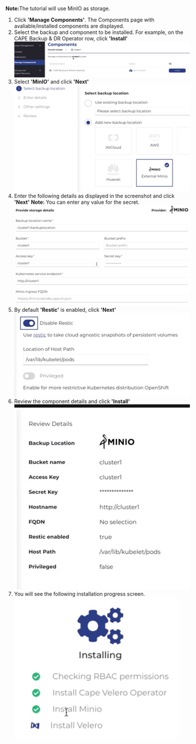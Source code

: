 
<b>Note:</b>The tutorial will use MinIO as storage.

1. Click <b>'Manage Components'</b>. The Components page with avaliable/installed components are displayed.
2. Select the backup and component to be installed. For example, on the CAPE Backup & DR Operator row, click <b>'Install'</b>
 ![Components](./assets/Components.png)
3. Select <b>'MinIO'</b> and click <b>'Next'</b>
 ![Minio](./assets/Minio.png)
4. Enter the following details as displayed in the screenshot and click <b>'Next'</b> <b>Note:</b> You can enter any value for the secret.
 ![Miniodetails](./assets/Miniodetails.png)
5. By default <b>'Restic'</b> is enabled, click <b>'Next'</b>
 ![Restic](./assets/Restic.png)
6. Review the component details and click <b>'Install'</b>
 ![ReviewComponents](./assets/ReviewComponents.png)
7. You will see the following installation progress screen.
  ![ComponentsInstallation.png](./assets/ComponentsInstallation.png)




